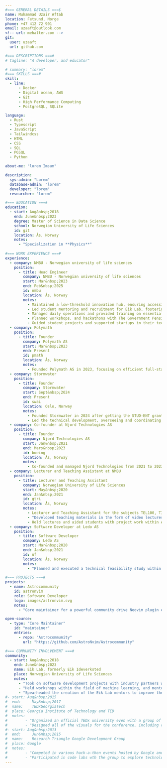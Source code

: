 ```yaml
---
#=== GENERAL DETAILS ===$
name: Muhammad Uzair Aftab
location: Fetsund, Norge
phone: +47 412 72 901
email: uzaaft@outlook.com
<!-- url: mehalter.com -->
git:
  user: uzaaft
  url: github.com

#=== DESCRIPTIONS ===#
# tagline: "A developer, and educator"

# summary: "lorem"
#=== SKILLS ===#
skill:
  - line:
      - Docker
      - Digital ocean, AWS
      - Git
      - High Performance Computing
      - PostgreSQL, SQLite

language:
  - Rust
  - Typescript
  - JavaScript
  - Tailwindcss
  - HTML
  - CSS
  - SQL
  - PGSQL
  - Python

about-me: "lorem Imsum"

description:
  sys-admin: "Lorem"
  database-admin: "lorem"
  developer: "lorem"
  researcher: "lorem"

#=== EDUCATION ===#
education:
  - start: Aug&nbsp;2018
    end: June&nbsp;2023
    degree: Master of Science in Data Science
    school: Norwegian University of Life Sciences
    id: git
    location: Ås, Norway
    notes:
      - "Specialization in **Physics**"
  
#=== WORK EXPERIENCE ===#
experience:
  - company: NMBU - Norwegian university of life sciences
    position:
      - title: Head Engineer
        company: NMBU - Norwegian university of life sciences
        start: Mar&nbsp;2023
        end: Feb&nbsp;2025
        id: nmbu
        location: Ås, Norway
        notes:
          -	Maintained a low-threshold innovation hub, ensuring accessibility for students.
          -	Led student mentoring and recruitment for Eik Lab, fostering collaboration with industry professionals..
          -	Managed daily operations and provided training on essential infrastructure, including the electronics workshop and Rapid Prototype Lab.
          -	Planned workshops, and hackathons with The Government Pension Fund of Norway and other industry partners.
          -	Guided student projects and supported startups in their technical development.
  - company: Polymath
    position:
      - title: Founder
        company: Polymath AS
        start: Mar&nbsp;2023
        end: Present
        id: pmath
        location: Ås, Norway
        notes:
          - Founded Polymath AS in 2023, focusing on efficient full-stack application development with Rust, and TypeScript.
  - company: Stormwater
    position:
      - title: Founder
        company: Stormwater
        start: Sept&nbsp;2024
        end: Present
        id: swai
        location: Oslo, Norway
        notes:
          - Founded Stormwater in 2024 after getting the STUD-ENT grant from Innovation Norway, aiming to digitalize and streamline the engineering work required to account for stormwater.
          - Led the technical development, overseeing and coordinating the collaboration between the software developers and the internal stormwater engineer.
  - company: Co-founder at Njord Technologies AS
    position:
      - title: Founder
        company: Njord Technologies AS
        start: Jan&nbsp;2021
        end: Mars&nbsp;2023
        id: boeing
        location: Ås, Norway
        notes:
          - Co-founded and managed Njord Technologies from 2021 to 2023 with Aleksander Eriksen, focusing on full-stack application development primarily in TypeScript.
  - company: Lecturer and Teaching Assistant at NMBU
    position:
      - title: Lecturer and Teaching Assistant
        company: Norwegian University of Life Sciences
        start: May&nbsp;2020
        end: Jan&nbsp;2021
        id: gtri
        location: Ås, Norway
        notes:
          - Lecturer and Teaching Assistant for the subjects TEL100, TIN100, and TIN200.
          - "Developed teaching materials in the form of video lectures during COVID-19 for Arduino, IoT, Python and Streamlit"
          - Held lectures and aided students with project work within Arduino, IoT, Embedded systems, and High fidelity prototyping.
  - company: Software Developer at Ledo AS
    position:
      - title: Software Developer
        company: Ledo AS
        start: Mar&nbsp;2020
        end: Jan&nbsp;2021
        id: uf
        location: Ås, Norway
        notes:
          - "Planned and executed a technical feasibility study within the field of aqua culture and computer vision."

#=== PROJECTS ===#
projects:
  - name: Astrocommunity
    id: astronvim
    role: Software Developer
    logo: images/astronvim.svg
    notes:
      - "Core maintainer for a powerful community drive Neovim plugin ecosystem in **Lua**, with >800 stars"

open-source:
  - type: "Core Maintainer"
    id: "maintainer"
    entries:
      - repo: "Astrocommunity"
        url: "https://github.com/AstroNvim/Astrocommunity"

#=== COMMUNITY INVOLVEMENT ===#
community:
  - start: Aug&nbsp;2018
    end: June&nbsp;2023
    name: Eik Lab, formerly Eik Ideverksted
    place: Norwegian University of Life Sciences
    notes:
      - "Took on software development projects with industry partners with the goal to attain hands-on experience outside of the curriculum."
      - "Held workshops within the field of machine learning, and mentored students interested in fullstack and backend development."
      - "Spearheaded the creation of the Eik Lab mentors to improve the experience for new students at Eik Lab."
#- start: Aug&nbsp;2015
#  end:     May&nbsp;2017
#  name:    TEDxGeorgiaTech
#  place: Georgia Institute of Technology and TED
#  notes:
#        - "Organized an official TEDx university even with a group of students at Georgia Tech"
#        - "Designed all of the visuals for the conference, including rewriting the event website TEDxGeorgiaTech.com"
#- start: Aug&nbsp;2013
#  end:     Jun&nbsp;2015
#  name:    Research Triangle Google Development Group
#  place: Google
#  notes:
#        - "Competed in various hack-a-thon events hosted by Google and won the Android Wear hack-a-thon"
#        - "Participated in code labs wth the group to explore technologies like Dart language and AngularJS"
---
```

